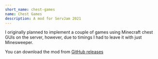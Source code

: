 ```yaml
---
short_name: chest-games
name: Chest Games
description: A mod for ServJam 2021
---
```


I originally planned to implement a couple of games using Minecraft chest GUIs on the server,
however, due to timings I had to leave it with just Minesweeper.

You can download the mod from [GitHub releases](https://github.com/ashisbored/chest_games/releases)
